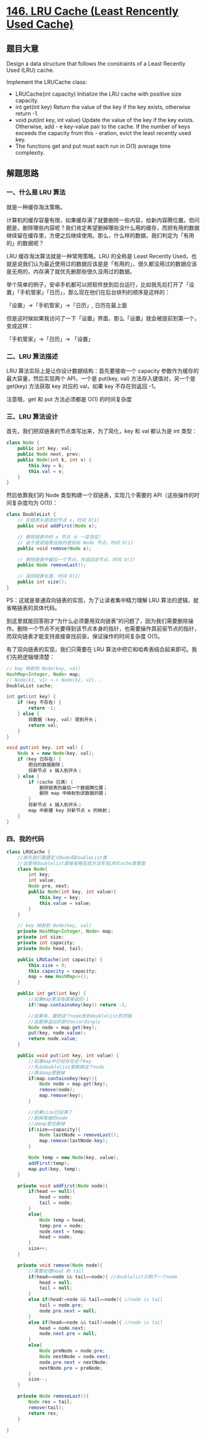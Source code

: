 # [146. LRU Cache (Least Rencently Used Cache)](https://leetcode.com/problems/lru-cache/)

## 题目大意

Design a data structure that follows the constraints of a Least Recently Used (LRU) cache.

Implement the LRUCache class:

- LRUCache(int capacity) Initialize the LRU cache with positive size capacity.
- int get(int key) Return the value of the key if the key exists, otherwise return -1.
- void put(int key, int value) Update the value of the key if the key exists. Otherwise, add - e key-value pair to the cache. If the number of keys exceeds the capacity from this - eration, evict the least recently used key.
- The functions get and put must each run in O(1) average time complexity.

## 解题思路

### 一、什么是 LRU 算法

就是一种缓存淘汰策略。

计算机的缓存容量有限，如果缓存满了就要删除一些内容，给新内容腾位置。但问题是，删除哪些内容呢？我们肯定希望删掉哪些没什么用的缓存，而把有用的数据继续留在缓存里，方便之后继续使用。那么，什么样的数据，我们判定为「有用的」的数据呢？

LRU 缓存淘汰算法就是一种常用策略。LRU 的全称是 Least Recently Used，也就是说我们认为最近使用过的数据应该是是「有用的」，很久都没用过的数据应该是无用的，内存满了就优先删那些很久没用过的数据。

举个简单的例子，安卓手机都可以把软件放到后台运行，比如我先后打开了「设置」「手机管家」「日历」，那么现在他们在后台排列的顺序是这样的：

「设置」->「手机管家」->「日历」, 日历在最上面

但是这时候如果我访问了一下「设置」界面，那么「设置」就会被提前到第一个，变成这样：

「手机管家」->「日历」-> 「设置」

### 二、LRU 算法描述

LRU 算法实际上是让你设计数据结构：首先要接收一个 capacity 参数作为缓存的最大容量，然后实现两个 API，一个是 put(key, val) 方法存入键值对，另一个是 get(key) 方法获取 key 对应的 val，如果 key 不存在则返回 -1。

注意哦，get 和 put 方法必须都是 O(1) 的时间复杂度

### 三、LRU 算法设计

首先，我们把双链表的节点类写出来，为了简化，key 和 val 都认为是 int 类型：

```java
class Node {
    public int key, val;
    public Node next, prev;
    public Node(int k, int v) {
        this.key = k;
        this.val = v;
    }
}
```

然后依靠我们的 Node 类型构建一个双链表，实现几个需要的 API（这些操作的时间复杂度均为 O(1))：

```java
class DoubleList {
    // 在链表头部添加节点 x，时间 O(1)
    public void addFirst(Node x);

    // 删除链表中的 x 节点（x 一定存在）
    // 由于是双链表且给的是目标 Node 节点，时间 O(1)
    public void remove(Node x);

    // 删除链表中最后一个节点，并返回该节点，时间 O(1)
    public Node removeLast();

    // 返回链表长度，时间 O(1)
    public int size();
}
```

PS：这就是普通双向链表的实现，为了让读者集中精力理解 LRU 算法的逻辑，就省略链表的具体代码。

到这里就能回答刚才“为什么必须要用双向链表”的问题了，因为我们需要删除操作。删除一个节点不光要得到该节点本身的指针，也需要操作其前驱节点的指针，而双向链表才能支持直接查找前驱，保证操作的时间复杂度 O(1)。

有了双向链表的实现，我们只需要在 LRU 算法中把它和哈希表结合起来即可。我们先把逻辑理清楚：

```java
// key 映射到 Node(key, val)
HashMap<Integer, Node> map;
// Node(k1, v1) <-> Node(k2, v2)...
DoubleList cache;

int get(int key) {
    if (key 不存在) {
        return -1;
    } else {
        将数据 (key, val) 提到开头；
        return val;
    }
}

void put(int key, int val) {
    Node x = new Node(key, val);
    if (key 已存在) {
        把旧的数据删除；
        将新节点 x 插入到开头；
    } else {
        if (cache 已满) {
            删除链表的最后一个数据腾位置；
            删除 map 中映射到该数据的键；
        }
        将新节点 x 插入到开头；
        map 中新建 key 对新节点 x 的映射；
    }
}
```

### 四、我的代码

```java
class LRUCache {
    //首先我们需要定义Node和DoubleList类
    //这里吧doublelist直接省略变成方法写在LRUCache类里面
    class Node{
        int key;
        int value;
        Node pre, next;
        public Node(int key, int value){
            this.key = key;
            this.value = value;
        }
    }

    // key 映射到 Node(key, val)
    private HashMap<Integer, Node> map;
    private int size;
    private int capacity;
    private Node head, tail;

    public LRUCache(int capacity) {
        this.size = 0;
        this.capacity = capacity;
        map = new HashMap<>();
    }

    public int get(int key) {
        //如果map里没有直接返回-1
        if(!map.containsKey(key)) return -1;

        //如果有，要把这个node放到doublelist的顶端
        //且删掉溢出的部分accordingly
        Node node = map.get(key);
        put(key, node.value);
        return node.value;
    }

    public void put(int key, int value) {
        //如果map中已经存在这个key
        //先从doublelist里删掉这个node
        //再从map里删掉
        if(map.containsKey(key)){
            Node node = map.get(key);
            remove(node);
            map.remove(key);
        }

        //如果size已经满了
        //删掉尾端的node
        //从map里也删掉
        if(size==capacity){
            Node lastNode = removeLast();
            map.remove(lastNode.key);
        }

        Node temp = new Node(key, value);
        addFirst(temp);
        map.put(key, temp);
    }

    private void addFirst(Node node){
        if(head == null){
            head = node;
            tail = node;
        }
        else{
            Node temp = head;
            temp.pre = node;
            node.next = temp;
            head = node;
        }
        size++;
    }

    private void remove(Node node){
        //需要处理head 和 tail
        if(head==node && tail==node){ //doublelist只剩下一个node
            head = null;
            tail = null;
        }
        else if(head!=node && tail==node){ //node is tail
            tail = node.pre;
            node.pre.next = null;
        }
        else if(head==node && tail!=node){ //node is tail
            head = node.next;
            node.next.pre = null;
        }
        else{
            Node preNode = node.pre;
            Node nextNode = node.next;
            node.pre.next = nextNode;
            nextNode.pre = preNode;
        }
        size--;
    }

    private Node removeLast(){
        Node res = tail;
        remove(tail);
        return res;
    }

}
```
